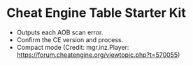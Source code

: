 # Cheat Engine Table Starter Kit
* Outputs each AOB scan error.
* Confirm the CE version and process.
* Compact mode (Credit: mgr.inz.Player: https://forum.cheatengine.org/viewtopic.php?t=570055)
